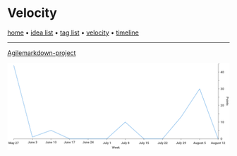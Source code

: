 # Velocity

[home](index.md) • [idea list](ideas.md) • [tag list](tags.md) • [velocity](velocity.md) • [timeline](timeline.md)

---

[Agilemarkdown-project](agilemarkdown-project.md)

![velocity](velocity/agilemarkdown-project.png)

